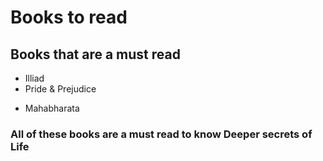 # Books to read

## Books that are a must read

* Illiad
* Pride & Prejudice

- Mahabharata

### All of these books are a must read to know Deeper secrets of Life 